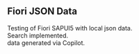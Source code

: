 ## Fiori JSON Data
Testing of Fiori SAPUI5 with local json data.  
Search implemented.  
data generated via Copilot.  



